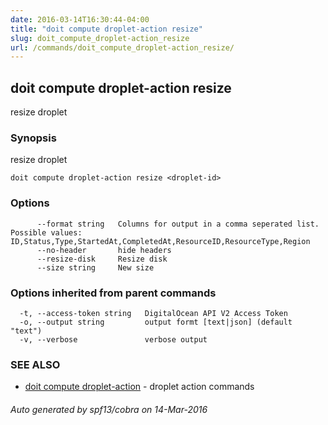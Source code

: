 ```yaml
---
date: 2016-03-14T16:30:44-04:00
title: "doit compute droplet-action resize"
slug: doit_compute_droplet-action_resize
url: /commands/doit_compute_droplet-action_resize/
---
```

## doit compute droplet-action resize

resize droplet

### Synopsis


resize droplet

```
doit compute droplet-action resize <droplet-id>
```

### Options

```
      --format string   Columns for output in a comma seperated list. Possible values: ID,Status,Type,StartedAt,CompletedAt,ResourceID,ResourceType,Region
      --no-header       hide headers
      --resize-disk     Resize disk
      --size string     New size
```

### Options inherited from parent commands

```
  -t, --access-token string   DigitalOcean API V2 Access Token
  -o, --output string         output formt [text|json] (default "text")
  -v, --verbose               verbose output
```

### SEE ALSO
* [doit compute droplet-action](/commands/doit_compute_droplet-action/)	 - droplet action commands

###### Auto generated by spf13/cobra on 14-Mar-2016
